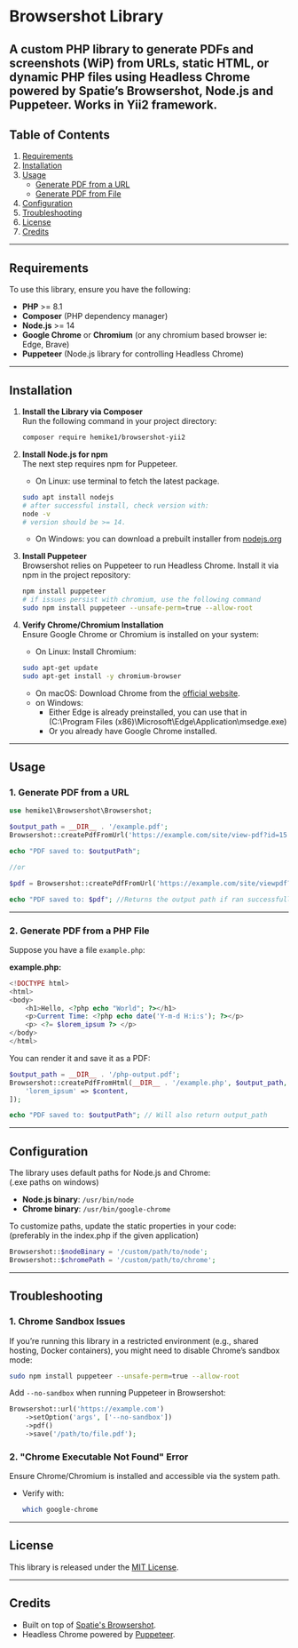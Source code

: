 # **Browsershot Library**

A custom PHP library to generate PDFs and screenshots (WiP) from URLs, static HTML, or dynamic PHP files using **Headless Chrome** powered by Spatie’s Browsershot, Node.js and Puppeteer.
Works in Yii2 framework.
---

## **Table of Contents**

1. [Requirements](#requirements)
2. [Installation](#installation)
3. [Usage](#usage)
    - [Generate PDF from a URL](#generate-pdf-from-a-url)
    - [Generate PDF from File](#generate-pdf-from-file)
4. [Configuration](#configuration)
5. [Troubleshooting](#troubleshooting)
6. [License](#license)
7. [Credits](#credits)

---
<a id="requirements"/>

## **Requirements**

To use this library, ensure you have the following:

- **PHP** >= 8.1
- **Composer** (PHP dependency manager)
- **Node.js** >= 14
- **Google Chrome** or **Chromium** (or any chromium based browser ie: Edge, Brave)
- **Puppeteer** (Node.js library for controlling Headless Chrome)

---
<a id="installation"/>

## **Installation**

1. **Install the Library via Composer** <br>
   Run the following command in your project directory:
   ```bash
   composer require hemike1/browsershot-yii2
   ```
   
2. **Install Node.js for npm** <br>
The next step requires npm for Puppeteer.
   - On Linux: use terminal to fetch the latest package. 
   ```bash
   sudo apt install nodejs
   # after successful install, check version with:
   node -v
   # version should be >= 14.
   ```
   - On Windows: you can download a prebuilt installer from [nodejs.org](https://nodejs.org/en/download/prebuilt-installer)


3. **Install Puppeteer** <br>
   Browsershot relies on Puppeteer to run Headless Chrome. Install it via npm in the project repository:
   ```bash
   npm install puppeteer
   # if issues persist with chromium, use the following command
   sudo npm install puppeteer --unsafe-perm=true --allow-root
   ```

4. **Verify Chrome/Chromium Installation** <br>
   Ensure Google Chrome or Chromium is installed on your system:
    - On Linux: Install Chromium:
    ```bash
    sudo apt-get update
    sudo apt-get install -y chromium-browser
    ```
    - On macOS: Download Chrome from the [official website](https://www.google.com/chrome/).
    - on Windows: 
      - Either Edge is already preinstalled, you can use that in <br> (C:\Program Files (x86)\Microsoft\Edge\Application\msedge.exe)
      - Or you already have Google Chrome installed.

---
<a id="usage"/>

## **Usage**
<a id="generate-pdf-from-a-url"/>

### **1. Generate PDF from a URL**

```php
use hemike1\Browsershot\Browsershot;

$output_path = __DIR__ . '/example.pdf';
Browsershot::createPdfFromUrl('https://example.com/site/view-pdf?id=15', $output_path);

echo "PDF saved to: $outputPath";

//or

$pdf = Browsershot::createPdfFromUrl('https://example.com/site/viewpdf?id=15', $output_path);

echo "PDF saved to: $pdf"; //Returns the output path if ran successfully.
```

---
<a id="generate-pdf-from-file"/>

### **2. Generate PDF from a PHP File**

Suppose you have a file `example.php`:

**example.php:**
```php
<!DOCTYPE html>
<html>
<body>
    <h1>Hello, <?php echo "World"; ?></h1>
    <p>Current Time: <?php echo date('Y-m-d H:i:s'); ?></p>
    <p> <?= $lorem_ipsum ?> </p>
</body>
</html>
```

You can render it and save it as a PDF:
```php
$output_path = __DIR__ . '/php-output.pdf';
Browsershot::createPdfFromHtml(__DIR__ . '/example.php', $output_path, [
    'lorem_ipsum' => $content,
]);

echo "PDF saved to: $outputPath"; // Will also return output_path
```

---
<a id="configuration"/>

## **Configuration**

The library uses default paths for Node.js and Chrome: <br>
(.exe paths on windows)

- **Node.js binary**: `/usr/bin/node`
- **Chrome binary**: `/usr/bin/google-chrome`

To customize paths, update the static properties in your code: <br>
(preferably in the index.php if the given application)
```php
Browsershot::$nodeBinary = '/custom/path/to/node';
Browsershot::$chromePath = '/custom/path/to/chrome';
```

---
<a id="troubleshooting"/>

## **Troubleshooting**

### **1. Chrome Sandbox Issues**
If you’re running this library in a restricted environment (e.g., shared hosting, Docker containers), you might need to disable Chrome’s sandbox mode:

```bash
sudo npm install puppeteer --unsafe-perm=true --allow-root
```

Add `--no-sandbox` when running Puppeteer in Browsershot:
```php
Browsershot::url('https://example.com')
    ->setOption('args', ['--no-sandbox'])
    ->pdf()
    ->save('/path/to/file.pdf');
```

### **2. "Chrome Executable Not Found" Error**
Ensure Chrome/Chromium is installed and accessible via the system path.

- Verify with:
   ```bash
   which google-chrome
   ```

---
<a id="license"/>

## **License**

This library is released under the [MIT License](https://github.com/hemike1/Browsershot-yii2?tab=MIT-1-ov-file).

---
<a id="credits"/>

## **Credits**

- Built on top of [Spatie's Browsershot](https://github.com/spatie/browsershot).
- Headless Chrome powered by [Puppeteer](https://pptr.dev/).
